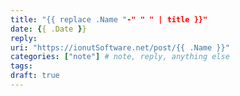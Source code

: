 ```yaml
---
title: "{{ replace .Name "-" " " | title }}"
date: {{ .Date }}
reply:
uri: "https://ionutSoftware.net/post/{{ .Name }}"
categories: ["note"] # note, reply, anything else
tags:
draft: true
---
```


